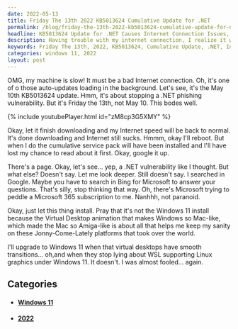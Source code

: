 ```yaml
---
date: 2022-05-13
title: Friday The 13th 2022 KB5013624 Cumulative Update for .NET
permalink: /blog/friday-the-13th-2022-kb5013624-cumulative-update-for-net/
headline: KB5013624 Update for .NET Causes Internet Connection Issues, But Not Windows 11 Upgrade
description: Having trouble with my internet connection, I realize it was the KB5013624 update for .NET. After researching, I find it's a phishing vulnerability patch, but can't find more information. I decide to let it install, fearing it might be the Windows 11 update I'm not ready for. Relieved to find out it's not, I make a mental note to upgrade to Windows.
keywords: Friday The 13th, 2022, KB5013624, Cumulative Update, .NET, Internet Connection, Phishing Vulnerability, Patch, Windows 11, Upgrade, Windows
categories: windows 11, 2022
layout: post
---
```


OMG, my machine is slow! It must be a bad Internet connection. Oh, it's one of
o those auto-updates loading in the background. Let's see, it's the May 10th
KB5013624 update. Hmm, it's about stopping a .NET phishing vulnerability. But
it's Friday the 13th, not May 10. This bodes well.

{% include youtubePlayer.html id="zM8cp3G5XMY" %}

Okay, let it finish downloading and my Internet speed will be back to normal.
It's done downloading and Internet still sucks. Hmmm, okay I'll reboot. But
when I do the cumulative service pack will have been installed and I'll have
lost my chance to read about it first. Okay, google it up.

There's a page. Okay, let's see... yep, a .NET vulnerability like I thought.
But what else? Doesn't say. Let me look deeper. Still doesn't say. I searched
in Google. Maybe you have to search in Bing for Microsoft to answer your
questions. That's silly, stop thinking that way. Oh, there's Microsoft trying
to peddle a Microsoft 365 subscription to me. Nanhhh, not paranoid.

Okay, just let this thing install. Pray that it's not the Windows 11 install
because the Virtual Desktop animation that makes Windows so Mac-like, which
made the Mac so Amiga-like is about all that helps me keep my sanity on these
Jonny-Come-Lately platforms that took over the world.

I'll upgrade to Windows 11 when that virtual desktops have smooth
transitions... oh,and when they stop lying about WSL supporting Linux graphics
under Windows 11. It doesn't. I was almost fooled... again.


## Categories

<ul>
<li><h4><a href='/windows-11/'>Windows 11</a></h4></li>
<li><h4><a href='/2022/'>2022</a></h4></li></ul>